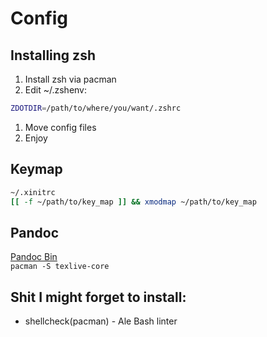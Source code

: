 # Config
## Installing zsh
1. Install zsh via pacman
2. Edit ~/.zshenv:
```Bash
ZDOTDIR=/path/to/where/you/want/.zshrc
```
1. Move config files
2. Enjoy


## Keymap
```Bash
~/.xinitrc
[[ -f ~/path/to/key_map ]] && xmodmap ~/path/to/key_map
```

## Pandoc
[Pandoc Bin](https://aur.archlinux.org/packages/pandoc-bin/)  
`pacman -S texlive-core`


## Shit I might forget to install:
* shellcheck(pacman) - Ale Bash linter
